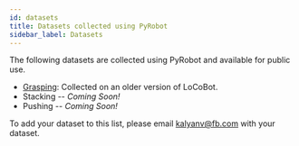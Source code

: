 ```yaml
---
id: datasets
title: Datasets collected using PyRobot
sidebar_label: Datasets
---
```


The following datasets are collected using PyRobot and available for public use.

* [Grasping](https://github.com/lerrel/home_dataset): Collected on an older version of LoCoBot.
* Stacking -- *Coming Soon!*
* Pushing  -- *Coming Soon!*

To add your dataset to this list, please email [kalyanv@fb.com](mailto:kalyanv@fb.com) with your dataset.
